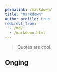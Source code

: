 ```yaml
---
permalink: /markdown/
title: "Markdown"
author_profile: true
redirect_from: 
  - /md/
  - /markdown.html
---
```


> Quotes are cool.

## Onging

